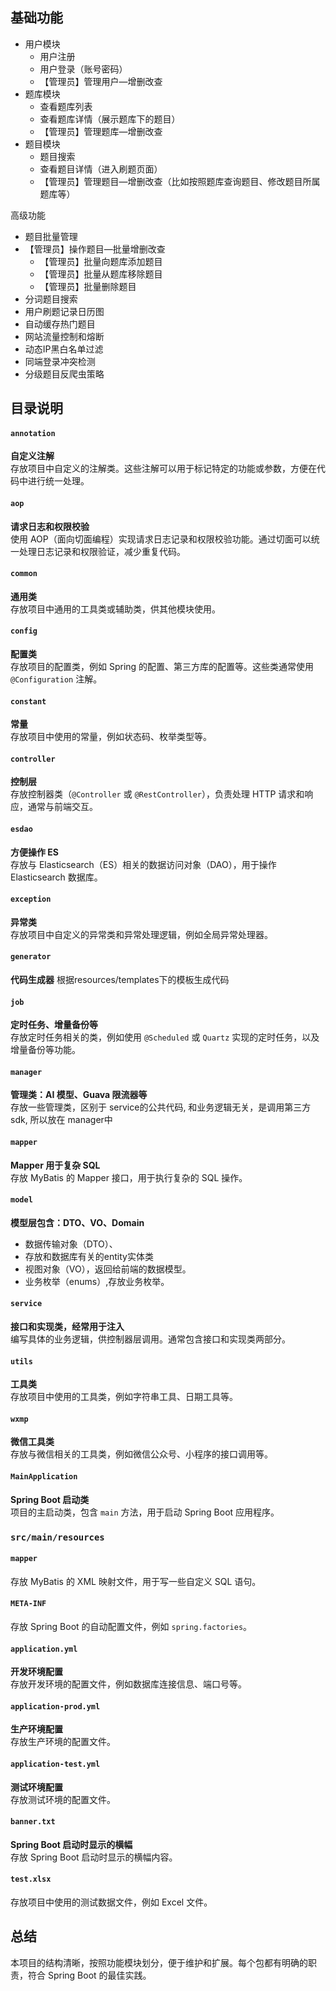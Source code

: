 
## 基础功能

- 用户模块
  - 用户注册 
  - 用户登录（账号密码） 
  - 【管理员】管理用户—增删改查 
- 题库模块 
  - 查看题库列表 
  - 查看题库详情（展示题库下的题目） 
  - 【管理员】管理题库—增删改查
- 题目模块 
  - 题目搜索 
  - 查看题目详情（进入刷题页面） 
  - 【管理员】管理题目—增删改查（比如按照题库查询题目、修改题目所属题库等）

高级功能
- 题目批量管理 
- 【管理员】操作题目—批量增删改查
  - 【管理员】批量向题库添加题目 
  - 【管理员】批量从题库移除题目 
  - 【管理员】批量删除题目 
- 分词题目搜索 
- 用户刷题记录日历图 
- 自动缓存热门题目 
- 网站流量控制和熔断 
- 动态IP黑白名单过滤 
- 同端登录冲突检测 
- 分级题目反爬虫策略



## 目录说明


#### `annotation`
**自定义注解**  
存放项目中自定义的注解类。这些注解可以用于标记特定的功能或参数，方便在代码中进行统一处理。

#### `aop`
**请求日志和权限校验**  
使用 AOP（面向切面编程）实现请求日志记录和权限校验功能。通过切面可以统一处理日志记录和权限验证，减少重复代码。

#### `common`
**通用类**  
存放项目中通用的工具类或辅助类，供其他模块使用。

#### `config`
**配置类**  
存放项目的配置类，例如 Spring 的配置、第三方库的配置等。这些类通常使用 `@Configuration` 注解。

#### `constant`
**常量**  
存放项目中使用的常量，例如状态码、枚举类型等。

#### `controller`
**控制层**  
存放控制器类（`@Controller` 或 `@RestController`），负责处理 HTTP 请求和响应，通常与前端交互。

#### `esdao`
**方便操作 ES**  
存放与 Elasticsearch（ES）相关的数据访问对象（DAO），用于操作 Elasticsearch 数据库。

#### `exception`
**异常类**  
存放项目中自定义的异常类和异常处理逻辑，例如全局异常处理器。

#### `generator`
**代码生成器**
根据resources/templates下的模板生成代码

#### `job`
**定时任务、增量备份等**  
存放定时任务相关的类，例如使用 `@Scheduled` 或 `Quartz` 实现的定时任务，以及增量备份等功能。

#### `manager`
**管理类：AI 模型、Guava 限流器等**  
存放一些管理类，区别于 service的公共代码, 和业务逻辑无关，是调用第三方sdk, 所以放在 manager中

#### `mapper`
**Mapper 用于复杂 SQL**  
存放 MyBatis 的 Mapper 接口，用于执行复杂的 SQL 操作。

#### `model`
**模型层包含：DTO、VO、Domain**  
- 数据传输对象（DTO）、
- 存放和数据库有关的entity实体类
- 视图对象（VO），返回给前端的数据模型。 
- 业务枚举（enums）,存放业务枚举。

#### `service`
**接口和实现类，经常用于注入**  
编写具体的业务逻辑，供控制器层调用。通常包含接口和实现类两部分。

#### `utils`
**工具类**  
存放项目中使用的工具类，例如字符串工具、日期工具等。

#### `wxmp`
**微信工具类**  
存放与微信相关的工具类，例如微信公众号、小程序的接口调用等。

#### `MainApplication`
**Spring Boot 启动类**  
项目的主启动类，包含 `main` 方法，用于启动 Spring Boot 应用程序。

### `src/main/resources`

#### `mapper`
存放 MyBatis 的 XML 映射文件，用于写一些自定义 SQL 语句。

#### `META-INF`
存放 Spring Boot 的自动配置文件，例如 `spring.factories`。

#### `application.yml`
**开发环境配置**  
存放开发环境的配置文件，例如数据库连接信息、端口号等。

#### `application-prod.yml`
**生产环境配置**  
存放生产环境的配置文件。

#### `application-test.yml`
**测试环境配置**  
存放测试环境的配置文件。

#### `banner.txt`
**Spring Boot 启动时显示的横幅**  
存放 Spring Boot 启动时显示的横幅内容。

#### `test.xlsx`
存放项目中使用的测试数据文件，例如 Excel 文件。

## 总结

本项目的结构清晰，按照功能模块划分，便于维护和扩展。每个包都有明确的职责，符合 Spring Boot 的最佳实践。


